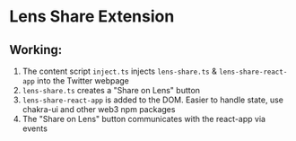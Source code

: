 # Lens Share Extension

## Working:

1. The content script `inject.ts` injects `lens-share.ts` & `lens-share-react-app` into the Twitter webpage
2. `lens-share.ts` creates a "Share on Lens" button
3. `lens-share-react-app` is added to the DOM. Easier to handle state, use chakra-ui and other web3 npm packages
4. The "Share on Lens" button communicates with the react-app via events
